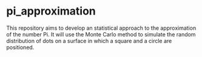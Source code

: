# pi_approximation
This repository aims to develop an statistical approach to the approximation of the number Pi. It will use the Monte Carlo method to simulate the random distribution of dots on a surface in which a square and a circle are positioned.
